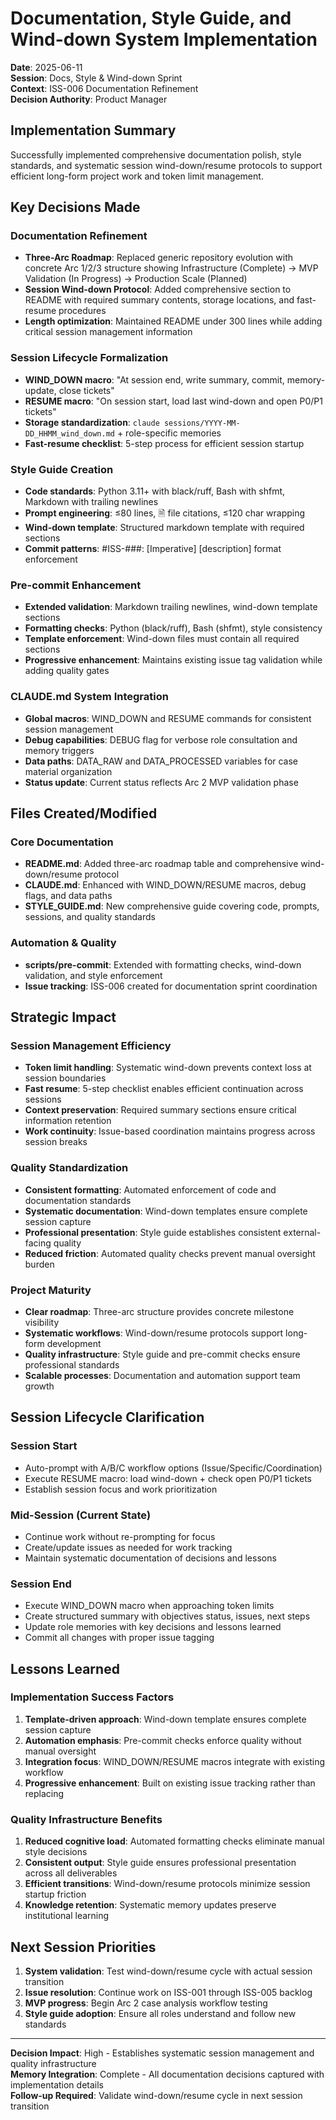 # Documentation, Style Guide, and Wind-down System Implementation
**Date**: 2025-06-11  
**Session**: Docs, Style & Wind-down Sprint  
**Context**: ISS-006 Documentation Refinement  
**Decision Authority**: Product Manager  

## Implementation Summary
Successfully implemented comprehensive documentation polish, style standards, and systematic session wind-down/resume protocols to support efficient long-form project work and token limit management.

## Key Decisions Made

### Documentation Refinement
- **Three-Arc Roadmap**: Replaced generic repository evolution with concrete Arc 1/2/3 structure showing Infrastructure (Complete) → MVP Validation (In Progress) → Production Scale (Planned)
- **Session Wind-down Protocol**: Added comprehensive section to README with required summary contents, storage locations, and fast-resume procedures
- **Length optimization**: Maintained README under 300 lines while adding critical session management information

### Session Lifecycle Formalization
- **WIND_DOWN macro**: "At session end, write summary, commit, memory-update, close tickets"
- **RESUME macro**: "On session start, load last wind-down and open P0/P1 tickets"
- **Storage standardization**: `claude sessions/YYYY-MM-DD_HHMM_wind_down.md` + role-specific memories
- **Fast-resume checklist**: 5-step process for efficient session startup

### Style Guide Creation
- **Code standards**: Python 3.11+ with black/ruff, Bash with shfmt, Markdown with trailing newlines
- **Prompt engineering**: ≤80 lines, 🗎 file citations, ≤120 char wrapping
- **Wind-down template**: Structured markdown template with required sections
- **Commit patterns**: #ISS-###: [Imperative] [description] format enforcement

### Pre-commit Enhancement
- **Extended validation**: Markdown trailing newlines, wind-down template sections
- **Formatting checks**: Python (black/ruff), Bash (shfmt), style consistency
- **Template enforcement**: Wind-down files must contain all required sections
- **Progressive enhancement**: Maintains existing issue tag validation while adding quality gates

### CLAUDE.md System Integration
- **Global macros**: WIND_DOWN and RESUME commands for consistent session management
- **Debug capabilities**: DEBUG flag for verbose role consultation and memory triggers
- **Data paths**: DATA_RAW and DATA_PROCESSED variables for case material organization
- **Status update**: Current status reflects Arc 2 MVP validation phase

## Files Created/Modified

### Core Documentation
- **README.md**: Added three-arc roadmap table and comprehensive wind-down/resume protocol
- **CLAUDE.md**: Enhanced with WIND_DOWN/RESUME macros, debug flags, and data paths
- **STYLE_GUIDE.md**: New comprehensive guide covering code, prompts, sessions, and quality standards

### Automation & Quality
- **scripts/pre-commit**: Extended with formatting checks, wind-down validation, and style enforcement
- **Issue tracking**: ISS-006 created for documentation sprint coordination

## Strategic Impact

### Session Management Efficiency
- **Token limit handling**: Systematic wind-down prevents context loss at session boundaries
- **Fast resume**: 5-step checklist enables efficient continuation across sessions
- **Context preservation**: Required summary sections ensure critical information retention
- **Work continuity**: Issue-based coordination maintains progress across session breaks

### Quality Standardization
- **Consistent formatting**: Automated enforcement of code and documentation standards
- **Systematic documentation**: Wind-down templates ensure complete session capture
- **Professional presentation**: Style guide establishes consistent external-facing quality
- **Reduced friction**: Automated quality checks prevent manual oversight burden

### Project Maturity
- **Clear roadmap**: Three-arc structure provides concrete milestone visibility
- **Systematic workflows**: Wind-down/resume protocols support long-form development
- **Quality infrastructure**: Style guide and pre-commit checks ensure professional standards
- **Scalable processes**: Documentation and automation support team growth

## Session Lifecycle Clarification

### Session Start
- Auto-prompt with A/B/C workflow options (Issue/Specific/Coordination)
- Execute RESUME macro: load wind-down + check open P0/P1 tickets
- Establish session focus and work prioritization

### Mid-Session (Current State)
- Continue work without re-prompting for focus
- Create/update issues as needed for work tracking
- Maintain systematic documentation of decisions and lessons

### Session End
- Execute WIND_DOWN macro when approaching token limits
- Create structured summary with objectives status, issues, next steps
- Update role memories with key decisions and lessons learned
- Commit all changes with proper issue tagging

## Lessons Learned

### Implementation Success Factors
1. **Template-driven approach**: Wind-down template ensures complete session capture
2. **Automation emphasis**: Pre-commit checks enforce quality without manual oversight
3. **Integration focus**: WIND_DOWN/RESUME macros integrate with existing workflow
4. **Progressive enhancement**: Built on existing issue tracking rather than replacing

### Quality Infrastructure Benefits
1. **Reduced cognitive load**: Automated formatting checks eliminate manual style decisions
2. **Consistent output**: Style guide ensures professional presentation across all deliverables
3. **Efficient transitions**: Wind-down/resume protocols minimize session startup friction
4. **Knowledge retention**: Systematic memory updates preserve institutional learning

## Next Session Priorities
1. **System validation**: Test wind-down/resume cycle with actual session transition
2. **Issue resolution**: Continue work on ISS-001 through ISS-005 backlog
3. **MVP progress**: Begin Arc 2 case analysis workflow testing
4. **Style guide adoption**: Ensure all roles understand and follow new standards

---
**Decision Impact**: High - Establishes systematic session management and quality infrastructure  
**Memory Integration**: Complete - All documentation decisions captured with implementation details  
**Follow-up Required**: Validate wind-down/resume cycle in next session transition